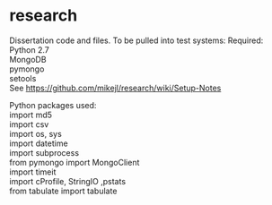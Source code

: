research
========

Dissertation code and files.
To be pulled into test systems:
Required:  
Python 2.7  
MongoDB  
pymongo  
setools  
See https://github.com/mikejl/research/wiki/Setup-Notes  

Python packages used:  
import md5  
import csv  
import os, sys  
import datetime  
import subprocess  
from pymongo import MongoClient  
import timeit  
import cProfile, StringIO ,pstats  
from tabulate import tabulate  
